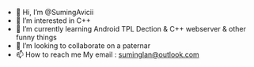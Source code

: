 - 👋 Hi, I’m @SumingAvicii
- 👀 I’m interested in C++
- 🌱 I’m currently learning Android TPL Dection & C++ webserver & other funny things
- 💞️ I’m looking to collaborate on a paternar
- 📫 How to reach me My email : suminglan@outlook.com

<!---
SumingAvicii/SumingAvicii is a ✨ special ✨ repository because its `README.md` (this file) appears on your GitHub profile.
You can click the Preview link to take a look at your changes.
--->

